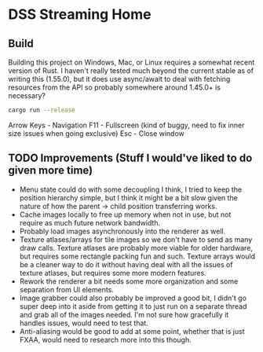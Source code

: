 
# DSS Streaming Home

## Build
Building this project on Windows, Mac, or Linux requires a somewhat recent version of Rust. I haven't really tested much beyond the current stable as of writing this (1.55.0), but it does use async/await
to deal with fetching resources from the API so probably somewhere around 1.45.0+ is necessary?

```bash
cargo run --release
```

Arrow Keys - Navigation
F11 - Fullscreen (kind of buggy, need to fix inner size issues when going exclusive)
Esc - Close window

## TODO Improvements (Stuff I would've liked to do given more time)
- Menu state could do with some decoupling I think, I tried to keep the position hierarchy simple, but I think it might be a bit slow given the nature of how the parent -> child position transferring works.
- Cache images locally to free up memory when not in use, but not require as much future network bandwidth.
- Probably load images asynchronously into the renderer as well.
- Texture atlases/arrays for tile images so we don't have to send as many draw calls. Texture atlases are probably more viable for older hardware, but requires some rectangle packing fun and such. Texture arrays would be a cleaner way to do it without having deal with all the issues of texture atlases, but requires some more modern features.
- Rework the renderer a bit needs some more organization and some separation from UI elements.
- Image grabber could also probably be improved a good bit, I didn't go super deep into it aside from getting it to just run on a separate thread and grab all of the images needed. I'm not sure how gracefully it handles issues, would need to test that.
- Anti-aliasing would be good to add at some point, whether that is just FXAA, would need to research more into this though.